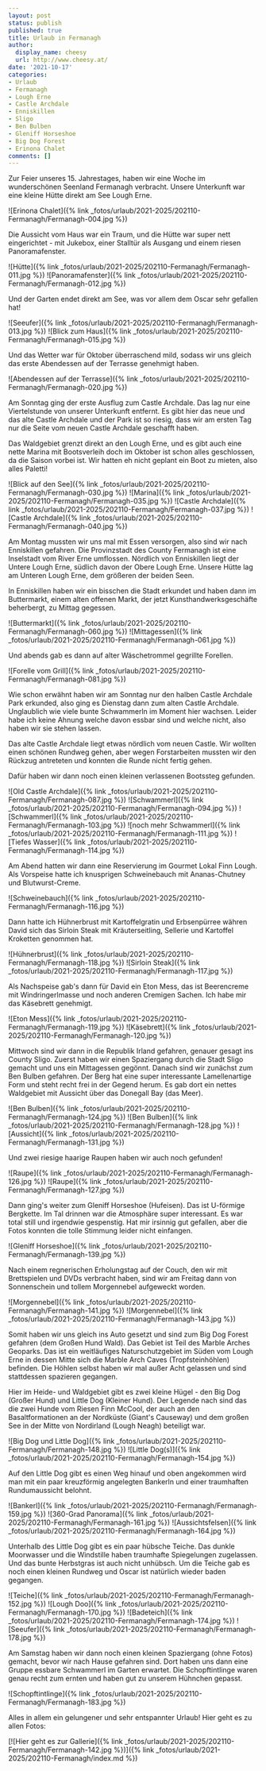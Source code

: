 ```yaml
---
layout: post
status: publish
published: true
title: Urlaub in Fermanagh
author:
  display_name: cheesy
  url: http://www.cheesy.at/
date: '2021-10-17'
categories:
- Urlaub
- Fermanagh
- Lough Erne
- Castle Archdale
- Enniskillen
- Sligo
- Ben Bulben
- Gleniff Horseshoe
- Big Dog Forest
- Erinona Chalet
comments: []
---
```


<!-- Guide to Markdown: https://guides.github.com/features/mastering-markdown/ -->

Zur Feier unseres 15. Jahrestages, haben wir eine Woche im wunderschönen Seenland Fermanagh verbracht. Unsere Unterkunft war eine kleine Hütte direkt am See Lough Erne.

![Erinona Chalet]({% link _fotos/urlaub/2021-2025/202110-Fermanagh/Fermanagh-004.jpg %})

Die Aussicht vom Haus war ein Traum, und die Hütte war super nett eingerichtet - mit Jukebox, einer Stalltür als Ausgang und einem riesen Panoramafenster.

![Hütte]({% link _fotos/urlaub/2021-2025/202110-Fermanagh/Fermanagh-011.jpg %})
![Panoramafenster]({% link _fotos/urlaub/2021-2025/202110-Fermanagh/Fermanagh-012.jpg %})

Und der Garten endet direkt am See, was vor allem dem Oscar sehr gefallen hat!

![Seeufer]({% link _fotos/urlaub/2021-2025/202110-Fermanagh/Fermanagh-013.jpg %})
![Blick zum Haus]({% link _fotos/urlaub/2021-2025/202110-Fermanagh/Fermanagh-015.jpg %})

Und das Wetter war für Oktober überraschend mild, sodass wir uns gleich das erste Abendessen auf der Terrasse genehmigt haben.

![Abendessen auf der Terrasse]({% link _fotos/urlaub/2021-2025/202110-Fermanagh/Fermanagh-020.jpg %})

Am Sonntag ging der erste Ausflug zum Castle Archdale. Das lag nur eine Viertelstunde von unserer Unterkunft entfernt. Es gibt hier das neue und das alte Castle Archdale und der Park ist so riesig, dass wir am ersten Tag nur die Seite vom neuen Castle Archdale geschafft haben.

Das Waldgebiet grenzt direkt an den Lough Erne, und es gibt auch eine nette Marina mit Bootsverleih doch im Oktober ist schon alles geschlossen, da die Saison vorbei ist. Wir hatten eh nicht geplant ein Boot zu mieten, also alles Paletti!

![Blick auf den See]({% link _fotos/urlaub/2021-2025/202110-Fermanagh/Fermanagh-030.jpg %})
![Marina]({% link _fotos/urlaub/2021-2025/202110-Fermanagh/Fermanagh-035.jpg %})
![Castle Archdale]({% link _fotos/urlaub/2021-2025/202110-Fermanagh/Fermanagh-037.jpg %})
![Castle Archdale]({% link _fotos/urlaub/2021-2025/202110-Fermanagh/Fermanagh-040.jpg %})

Am Montag mussten wir uns mal mit Essen versorgen, also sind wir nach Enniskillen gefahren. Die Provinzstadt des County Fermanagh ist eine Inselstadt vom River Erne umflossen. Nördlich von Enniskillen liegt der Untere Lough Erne, südlich davon der Obere Lough Erne. Unsere Hütte lag am Unteren Lough Erne, dem größeren der beiden Seen.

In Enniskillen haben wir ein bisschen die Stadt erkundet und haben dann im Buttermarkt, einem alten offenen Markt, der jetzt Kunsthandwerksgeschäfte beherbergt, zu Mittag gegessen.

![Buttermarkt]({% link _fotos/urlaub/2021-2025/202110-Fermanagh/Fermanagh-060.jpg %})
![Mittagessen]({% link _fotos/urlaub/2021-2025/202110-Fermanagh/Fermanagh-061.jpg %})

Und abends gab es dann auf alter Wäschetrommel gegrillte Forellen.

![Forelle vom Grill]({% link _fotos/urlaub/2021-2025/202110-Fermanagh/Fermanagh-081.jpg %})

Wie schon erwähnt haben wir am Sonntag nur den halben Castle Archdale Park erkunded, also ging es Dienstag dann zum alten Castle Archdale. Unglaublich wie viele bunte Schwammerln im Moment hier wachsen. Leider habe ich keine Ahnung welche davon essbar sind und welche nicht, also haben wir sie stehen lassen.

Das alte Castle Archdale liegt etwas nördlich vom neuen Castle. Wir wollten einen schönen Rundweg gehen, aber wegen Forstarbeiten mussten wir den Rückzug antreteten und konnten die Runde nicht fertig gehen.

Dafür haben wir dann noch einen kleinen verlassenen Bootssteg gefunden.

![Old Castle Archdale]({% link _fotos/urlaub/2021-2025/202110-Fermanagh/Fermanagh-087.jpg %})
![Schwammerl]({% link _fotos/urlaub/2021-2025/202110-Fermanagh/Fermanagh-094.jpg %})
![Schwammerl]({% link _fotos/urlaub/2021-2025/202110-Fermanagh/Fermanagh-103.jpg %})
![noch mehr Schwammerl]({% link _fotos/urlaub/2021-2025/202110-Fermanagh/Fermanagh-111.jpg %})
![Tiefes Wasser]({% link _fotos/urlaub/2021-2025/202110-Fermanagh/Fermanagh-114.jpg %})

Am Abend hatten wir dann eine Reservierung im Gourmet Lokal Finn Lough. Als Vorspeise hatte ich knusprigen Schweinebauch mit Ananas-Chutney und Blutwurst-Creme.

![Schweinebauch]({% link _fotos/urlaub/2021-2025/202110-Fermanagh/Fermanagh-116.jpg %})

Dann hatte ich Hühnerbrust mit Kartoffelgratin und Erbsenpürree währen David sich das Sirloin Steak mit Kräuterseitling, Sellerie und Kartoffel Kroketten genommen hat.

![Hühnerbrust]({% link _fotos/urlaub/2021-2025/202110-Fermanagh/Fermanagh-118.jpg %})
![Sirloin Steak]({% link _fotos/urlaub/2021-2025/202110-Fermanagh/Fermanagh-117.jpg %})

Als Nachspeise gab's dann für David ein Eton Mess, das ist Beerencreme mit Windringerlmasse und noch anderen Cremigen Sachen. Ich habe mir das Käsebrett genehmigt.

![Eton Mess]({% link _fotos/urlaub/2021-2025/202110-Fermanagh/Fermanagh-119.jpg %})
![Käsebrett]({% link _fotos/urlaub/2021-2025/202110-Fermanagh/Fermanagh-120.jpg %})

Mittwoch sind wir dann in die Republik Irland gefahren, genauer gesagt ins County Sligo. Zuerst haben wir einen Spaziergang durch die Stadt Sligo gemacht und uns ein Mittagessen gegönnt. Danach sind wir zunächst zum Ben Bulben gefahren. Der Berg hat eine super interessante Lamellenartige Form und steht recht frei in der Gegend herum. Es gab dort ein nettes Waldgebiet mit Aussicht über das Donegall Bay (das Meer).

![Ben Bulben]({% link _fotos/urlaub/2021-2025/202110-Fermanagh/Fermanagh-124.jpg %})
![Ben Bulben]({% link _fotos/urlaub/2021-2025/202110-Fermanagh/Fermanagh-128.jpg %})
![Aussicht]({% link _fotos/urlaub/2021-2025/202110-Fermanagh/Fermanagh-131.jpg %})

Und zwei riesige haarige Raupen haben wir auch noch gefunden!

![Raupe]({% link _fotos/urlaub/2021-2025/202110-Fermanagh/Fermanagh-126.jpg %})
![Raupe]({% link _fotos/urlaub/2021-2025/202110-Fermanagh/Fermanagh-127.jpg %})

Dann ging's weiter zum Gleniff Horseshoe (Hufeisen). Das ist U-förmige Bergkette. Im Tal drinnen war die Atmosphäre super interessant. Es war total still und irgendwie gespenstig. Hat mir irsinnig gut gefallen, aber die Fotos konnten die tolle Stimmung leider nicht einfangen.

![Gleniff Horseshoe]({% link _fotos/urlaub/2021-2025/202110-Fermanagh/Fermanagh-139.jpg %})

Nach einem regnerischen Erholungstag auf der Couch, den wir mit Brettspielen und DVDs verbracht haben, sind wir am Freitag dann von Sonnenschein und tollem Morgennebel aufgeweckt worden.

![Morgennebel]({% link _fotos/urlaub/2021-2025/202110-Fermanagh/Fermanagh-141.jpg %})
![Morgennebel]({% link _fotos/urlaub/2021-2025/202110-Fermanagh/Fermanagh-143.jpg %})

Somit haben wir uns gleich ins Auto gesetzt und sind zum Big Dog Forest gefahren (dem Großen Hund Wald). Das Gebiet ist Teil des Marble Arches Geoparks. Das ist ein weitläufiges Naturschutzgebiet im Süden vom Lough Erne in dessen Mitte sich die Marble Arch Caves (Tropfsteinhöhlen) befinden. Die Höhlen selbst haben wir mal außer Acht gelassen und sind stattdessen spazieren gegangen.

Hier im Heide- und Waldgebiet gibt es zwei kleine Hügel - den Big Dog (Großer Hund) und Little Dog (Kleiner Hund). Der Legende nach sind das die zwei Hunde vom Riesen Finn McCool, der auch an den Basaltformationen an der Nordküste (Giant's Causeway) und dem großen See in der Mitte von Nordirland (Lough Neagh) beteiligt war.

![Big Dog und Little Dog]({% link _fotos/urlaub/2021-2025/202110-Fermanagh/Fermanagh-148.jpg %})
![Little Dog(s)]({% link _fotos/urlaub/2021-2025/202110-Fermanagh/Fermanagh-154.jpg %})

Auf den Little Dog gibt es einen Weg hinauf und oben angekommen wird man mit ein paar kreuzförmig angelegten Bankerln und einer traumhaften Rundumaussicht belohnt.

![Bankerl]({% link _fotos/urlaub/2021-2025/202110-Fermanagh/Fermanagh-159.jpg %})
![360-Grad Panorama]({% link _fotos/urlaub/2021-2025/202110-Fermanagh/Fermanagh-161.jpg %})
![Aussichtsfelsen]({% link _fotos/urlaub/2021-2025/202110-Fermanagh/Fermanagh-164.jpg %})

Unterhalb des Little Dog gibt es ein paar hübsche Teiche. Das dunkle Moorwasser und die Windstille haben traumhafte Spiegelungen zugelassen. Und das bunte Herbstgras ist auch nicht unhübsch. Um die Teiche gab es noch einen kleinen Rundweg und Oscar ist natürlich wieder baden gegangen.

![Teiche]({% link _fotos/urlaub/2021-2025/202110-Fermanagh/Fermanagh-152.jpg %})
![Lough Doo]({% link _fotos/urlaub/2021-2025/202110-Fermanagh/Fermanagh-170.jpg %})
![Badeteich]({% link _fotos/urlaub/2021-2025/202110-Fermanagh/Fermanagh-174.jpg %})
![Seeufer]({% link _fotos/urlaub/2021-2025/202110-Fermanagh/Fermanagh-178.jpg %})

Am Samstag haben wir dann noch einen kleinen Spaziergang (ohne Fotos) gemacht, bevor wir nach Hause gefahren sind. Dort haben uns dann eine Gruppe essbare Schwammerl im Garten erwartet. Die Schopftintlinge waren genau recht zum ernten und haben gut zu unserem Hühnchen gepasst.

![Schopftintlinge]({% link _fotos/urlaub/2021-2025/202110-Fermanagh/Fermanagh-183.jpg %})

Alles in allem ein gelungener und sehr entspannter Urlaub! Hier geht es zu allen Fotos:

[![Hier geht es zur Gallerie]({% link _fotos/urlaub/2021-2025/202110-Fermanagh/Fermanagh-142.jpg %})]({% link _fotos/urlaub/2021-2025/202110-Fermanagh/index.md %})

